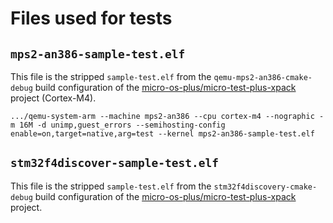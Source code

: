 # Files used for tests

## `mps2-an386-sample-test.elf`

This file is the stripped `sample-test.elf` from the
`qemu-mps2-an386-cmake-debug` build configuration of the
[micro-os-plus/micro-test-plus-xpack](https://github.com/micro-os-plus/micro-test-plus-xpack.git) project (Cortex-M4).

```console
.../qemu-system-arm --machine mps2-an386 --cpu cortex-m4 --nographic -m 16M -d unimp,guest_errors --semihosting-config enable=on,target=native,arg=test --kernel mps2-an386-sample-test.elf
```

## `stm32f4discover-sample-test.elf`

This file is the stripped `sample-test.elf` from the
`stm32f4discovery-cmake-debug` build configuration of the
[micro-os-plus/micro-test-plus-xpack](https://github.com/micro-os-plus/micro-test-plus-xpack.git) project.
